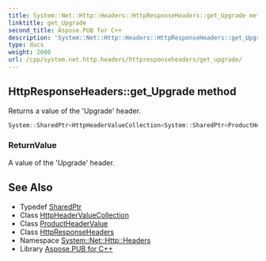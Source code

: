 ```yaml
---
title: System::Net::Http::Headers::HttpResponseHeaders::get_Upgrade method
linktitle: get_Upgrade
second_title: Aspose.PUB for C++
description: 'System::Net::Http::Headers::HttpResponseHeaders::get_Upgrade method. Returns a value of the ''Upgrade'' header in C++.'
type: docs
weight: 2600
url: /cpp/system.net.http.headers/httpresponseheaders/get_upgrade/
---
```

## HttpResponseHeaders::get_Upgrade method


Returns a value of the 'Upgrade' header.

```cpp
System::SharedPtr<HttpHeaderValueCollection<System::SharedPtr<ProductHeaderValue>>> System::Net::Http::Headers::HttpResponseHeaders::get_Upgrade()
```


### ReturnValue

A value of the 'Upgrade' header.

## See Also

* Typedef [SharedPtr](../../../system/sharedptr/)
* Class [HttpHeaderValueCollection](../../httpheadervaluecollection/)
* Class [ProductHeaderValue](../../productheadervalue/)
* Class [HttpResponseHeaders](../)
* Namespace [System::Net::Http::Headers](../../)
* Library [Aspose.PUB for C++](../../../)
